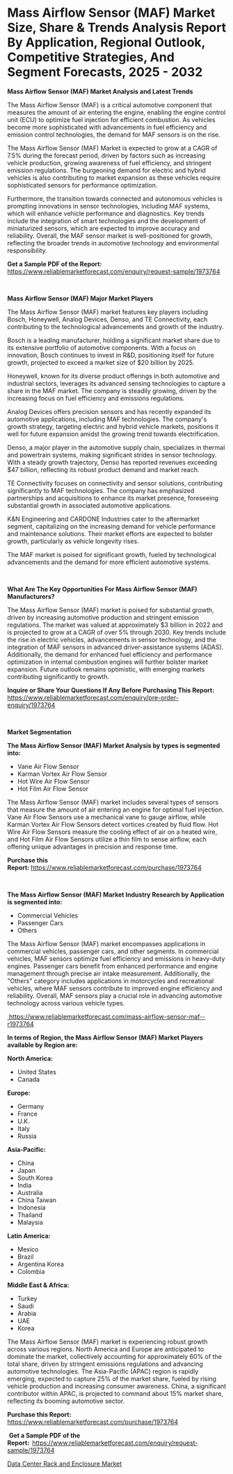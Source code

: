 <p><h1>Mass Airflow Sensor (MAF) Market Size, Share & Trends Analysis Report By Application, Regional Outlook, Competitive Strategies, And Segment Forecasts, 2025 - 2032</h1></p><p><strong>Mass Airflow Sensor (MAF) Market Analysis and Latest Trends</strong></p>
<p><p>The Mass Airflow Sensor (MAF) is a critical automotive component that measures the amount of air entering the engine, enabling the engine control unit (ECU) to optimize fuel injection for efficient combustion. As vehicles become more sophisticated with advancements in fuel efficiency and emission control technologies, the demand for MAF sensors is on the rise.</p><p>The Mass Airflow Sensor (MAF) Market is expected to grow at a CAGR of 7.5% during the forecast period, driven by factors such as increasing vehicle production, growing awareness of fuel efficiency, and stringent emission regulations. The burgeoning demand for electric and hybrid vehicles is also contributing to market expansion as these vehicles require sophisticated sensors for performance optimization.</p><p>Furthermore, the transition towards connected and autonomous vehicles is prompting innovations in sensor technologies, including MAF systems, which will enhance vehicle performance and diagnostics. Key trends include the integration of smart technologies and the development of miniaturized sensors, which are expected to improve accuracy and reliability. Overall, the MAF sensor market is well-positioned for growth, reflecting the broader trends in automotive technology and environmental responsibility.</p></p>
<p><strong>Get a Sample PDF of the Report:&nbsp;</strong> <a href="https://www.reliablemarketforecast.com/enquiry/request-sample/1973764?utm_campaign=2884&utm_medium=2&utm_source=Github&utm_content=ia&utm_term=01032025&utm_id=mass-airflow-sensor-maf">https://www.reliablemarketforecast.com/enquiry/request-sample/1973764</a></p>
<p>&nbsp;</p>
<p><strong>Mass Airflow Sensor (MAF) Major Market Players</strong></p>
<p><p>The Mass Airflow Sensor (MAF) market features key players including Bosch, Honeywell, Analog Devices, Denso, and TE Connectivity, each contributing to the technological advancements and growth of the industry.</p><p>Bosch is a leading manufacturer, holding a significant market share due to its extensive portfolio of automotive components. With a focus on innovation, Bosch continues to invest in R&D, positioning itself for future growth, projected to exceed a market size of $20 billion by 2025.</p><p>Honeywell, known for its diverse product offerings in both automotive and industrial sectors, leverages its advanced sensing technologies to capture a share in the MAF market. The company is steadily growing, driven by the increasing focus on fuel efficiency and emissions regulations.</p><p>Analog Devices offers precision sensors and has recently expanded its automotive applications, including MAF technologies. The company's growth strategy, targeting electric and hybrid vehicle markets, positions it well for future expansion amidst the growing trend towards electrification.</p><p>Denso, a major player in the automotive supply chain, specializes in thermal and powertrain systems, making significant strides in sensor technology. With a steady growth trajectory, Denso has reported revenues exceeding $47 billion, reflecting its robust product demand and market reach.</p><p>TE Connectivity focuses on connectivity and sensor solutions, contributing significantly to MAF technologies. The company has emphasized partnerships and acquisitions to enhance its market presence, foreseeing substantial growth in associated automotive applications.</p><p>K&N Engineering and CARDONE Industries cater to the aftermarket segment, capitalizing on the increasing demand for vehicle performance and maintenance solutions. Their market efforts are expected to bolster growth, particularly as vehicle longevity rises.</p><p>The MAF market is poised for significant growth, fueled by technological advancements and the demand for more efficient automotive systems.</p></p>
<p>&nbsp;</p>
<p><strong>What Are The Key Opportunities For Mass Airflow Sensor (MAF) Manufacturers?</strong></p>
<p><p>The Mass Airflow Sensor (MAF) market is poised for substantial growth, driven by increasing automotive production and stringent emission regulations. The market was valued at approximately $3 billion in 2022 and is projected to grow at a CAGR of over 5% through 2030. Key trends include the rise in electric vehicles, advancements in sensor technology, and the integration of MAF sensors in advanced driver-assistance systems (ADAS). Additionally, the demand for enhanced fuel efficiency and performance optimization in internal combustion engines will further bolster market expansion. Future outlook remains optimistic, with emerging markets contributing significantly to growth.</p></p>
<p><strong>Inquire or Share Your Questions If Any Before Purchasing This Report:</strong> <a href="https://www.reliablemarketforecast.com/enquiry/pre-order-enquiry/1973764?utm_campaign=2884&utm_medium=2&utm_source=Github&utm_content=ia&utm_term=01032025&utm_id=mass-airflow-sensor-maf">https://www.reliablemarketforecast.com/enquiry/pre-order-enquiry/1973764</a></p>
<p>&nbsp;</p>
<p><strong>Market Segmentation</strong></p>
<p><strong>The Mass Airflow Sensor (MAF) Market Analysis by types is segmented into:</strong></p>
<p><ul><li>Vane Air Flow Sensor</li><li>Karman Vortex Air Flow Sensor</li><li>Hot Wire Air Flow Sensor</li><li>Hot Film Air Flow Sensor</li></ul></p>
<p><p>The Mass Airflow Sensor (MAF) market includes several types of sensors that measure the amount of air entering an engine for optimal fuel injection. Vane Air Flow Sensors use a mechanical vane to gauge airflow, while Karman Vortex Air Flow Sensors detect vortices created by fluid flow. Hot Wire Air Flow Sensors measure the cooling effect of air on a heated wire, and Hot Film Air Flow Sensors utilize a thin film to sense airflow, each offering unique advantages in precision and response time.</p></p>
<p><strong>Purchase this Report:&nbsp;</strong><a href="https://www.reliablemarketforecast.com/purchase/1973764?utm_campaign=2884&utm_medium=2&utm_source=Github&utm_content=ia&utm_term=01032025&utm_id=mass-airflow-sensor-maf">https://www.reliablemarketforecast.com/purchase/1973764</a></p>
<p>&nbsp;</p>
<p><strong>The Mass Airflow Sensor (MAF) Market Industry Research by Application is segmented into:</strong></p>
<p><ul><li>Commercial Vehicles</li><li>Passenger Cars</li><li>Others</li></ul></p>
<p><p>The Mass Airflow Sensor (MAF) market encompasses applications in commercial vehicles, passenger cars, and other segments. In commercial vehicles, MAF sensors optimize fuel efficiency and emissions in heavy-duty engines. Passenger cars benefit from enhanced performance and engine management through precise air intake measurement. Additionally, the "Others" category includes applications in motorcycles and recreational vehicles, where MAF sensors contribute to improved engine efficiency and reliability. Overall, MAF sensors play a crucial role in advancing automotive technology across various vehicle types.</p></p>
<p><a href="https://www.reliablemarketforecast.com/mass-airflow-sensor-maf--r1973764?utm_campaign=2884&utm_medium=2&utm_source=Github&utm_content=ia&utm_term=01032025&utm_id=mass-airflow-sensor-maf">&nbsp;https://www.reliablemarketforecast.com/mass-airflow-sensor-maf--r1973764</a></p>
<p><strong>In terms of Region, the Mass Airflow Sensor (MAF) Market Players available by Region are:</strong></p>
<p>
    <p> <strong> North America: </strong>
        <ul>
            <li>United States</li>
            <li>Canada</li>
        </ul>
        </p> 
    <p> <strong> Europe: </strong>
        <ul>
            <li>Germany</li>
            <li>France</li>
            <li>U.K.</li>
            <li>Italy</li>
            <li>Russia</li>
        </ul>
        </p> 
    <p> <strong> Asia-Pacific: </strong>
        <ul>
            <li>China</li>
            <li>Japan</li>
            <li>South Korea</li>
            <li>India</li>
            <li>Australia</li>
            <li>China Taiwan</li>
            <li>Indonesia</li>
            <li>Thailand</li>
            <li>Malaysia</li>
        </ul>
        </p> 
    <p> <strong> Latin America: </strong>
        <ul>
            <li>Mexico</li>
            <li>Brazil</li>
            <li>Argentina Korea</li>
            <li>Colombia</li>
        </ul>
        </p> 
    <p> <strong> Middle East & Africa: </strong>
        <ul>
            <li>Turkey</li>
            <li>Saudi</li>
            <li>Arabia</li>
            <li>UAE</li>
            <li>Korea</li>
        </ul>
    </p>
    </p>
<p><p>The Mass Airflow Sensor (MAF) market is experiencing robust growth across various regions. North America and Europe are anticipated to dominate the market, collectively accounting for approximately 60% of the total share, driven by stringent emissions regulations and advancing automotive technologies. The Asia-Pacific (APAC) region is rapidly emerging, expected to capture 25% of the market share, fueled by rising vehicle production and increasing consumer awareness. China, a significant contributor within APAC, is projected to command about 15% market share, reflecting its booming automotive sector.</p></p>
<p><strong>Purchase this Report: </strong><a href="https://www.reliablemarketforecast.com/purchase/1973764?utm_campaign=2884&utm_medium=2&utm_source=Github&utm_content=ia&utm_term=01032025&utm_id=mass-airflow-sensor-maf">https://www.reliablemarketforecast.com/purchase/1973764</a></p>
<p>&nbsp;<strong>Get a Sample PDF of the Report:&nbsp;&nbsp;</strong><a href="https://www.reliablemarketforecast.com/enquiry/request-sample/1973764?utm_campaign=2884&utm_medium=2&utm_source=Github&utm_content=ia&utm_term=01032025&utm_id=mass-airflow-sensor-maf">https://www.reliablemarketforecast.com/enquiry/request-sample/1973764</a></p>
<p><strong></strong></p>
<p><p><a href="https://github.com/ogbadujonito22/Market-Research-Report-List-1/blob/main/data-center-rack-and-enclosure-market.md?utm_campaign=2884&utm_medium=2&utm_source=Github&utm_content=ia&utm_term=01032025&utm_id=mass-airflow-sensor-maf">Data Center Rack and Enclosure Market</a></p></p>